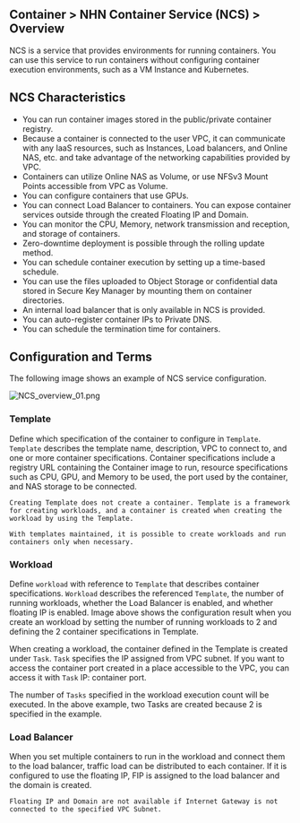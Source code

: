 ## Container > NHN Container Service (NCS) > Overview

NCS is a service that provides environments for running containers. 
You can use this service to run containers without configuring container execution environments, such as a VM Instance and Kubernetes.

## NCS Characteristics 

* You can run container images stored in the public/private container registry.
* Because a container is connected to the user VPC, it can communicate with any IaaS resources, such as Instances, Load balancers, and Online NAS, etc. and take advantage of the networking capabilities provided by VPC.
* Containers can utilize Online NAS as Volume, or use NFSv3 Mount Points accessible from VPC as Volume.
* You can configure containers that use GPUs.
* You can connect Load Balancer to containers. You can expose container services outside through the created Floating IP and Domain.
* You can monitor the CPU, Memory, network transmission and reception, and storage of containers.
* Zero-downtime deployment is possible through the rolling update method.
* You can schedule container execution by setting up a time-based schedule.
* You can use the files uploaded to Object Storage or confidential data stored in Secure Key Manager by mounting them on container directories.
* An internal load balancer that is only available in NCS is provided.
* You can auto-register container IPs to Private DNS.
* You can schedule the termination time for containers.

## Configuration and Terms

The following image shows an example of NCS service configuration.

![NCS_overview_01.png](https://static.toastoven.net/prod_ncs/20221222/D-NCS_overview_01.png)

### Template

Define which specification of the container to configure in `Template`. 
`Template` describes the template name, description, VPC to connect to, and one or more container specifications.
Container specifications include a registry URL containing the Container image to run, resource specifications such as CPU, GPU, and Memory to be used, the port used by the container, and NAS storage to be connected.

```
Creating Template does not create a container. Template is a framework for creating workloads, and a container is created when creating the workload by using the Template.

With templates maintained, it is possible to create workloads and run containers only when necessary.
```

### Workload

Define `workload` with reference to `Template` that describes container specifications. 
`Workload` describes the referenced `Template`, the number of running workloads, whether the Load Balancer is enabled, and whether floating IP is enabled.
Image above shows the configuration result when you create an workload by setting the number of running workloads to 2 and defining the 2 container specifications in Template.

When creating a workload, the container defined in the Template is created under `Task`. 
`Task` specifies the IP assigned from VPC subnet.
If you want to access the container port created in a place accessible to the VPC, you can access it with `Task` IP: container port.

The number of `Tasks` specified in the workload execution count will be executed. In the above example, two Tasks are created because 2 is specified in the example.

### Load Balancer

When you set multiple containers to run in the workload and connect them to the load balancer, traffic load can be distributed to each container.
If it is configured to use the floating IP, FIP is assigned to the load balancer and the domain is created.

```
Floating IP and Domain are not available if Internet Gateway is not connected to the specified VPC Subnet.
```
